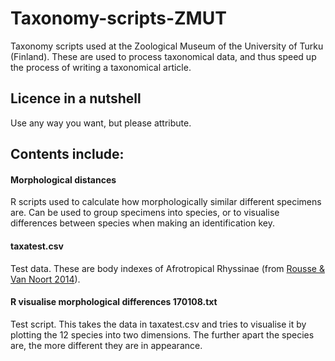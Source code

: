 # Taxonomy-scripts-ZMUT
Taxonomy scripts used at the Zoological Museum of the University of Turku (Finland). These are used to process taxonomical data, and thus speed up the process of writing a taxonomical article.

## Licence in a nutshell
Use any way you want, but please attribute.

## Contents include:

#### Morphological distances
R scripts used to calculate how morphologically similar different specimens are. Can be used to group specimens into species, or to visualise differences between species when making an identification key.

#### taxatest.csv
Test data. These are body indexes of Afrotropical Rhyssinae (from [Rousse & Van Noort 2014](http://forum.europeanjournaloftaxonomy.eu/index.php/ejt/article/view/213)).

#### R visualise morphological differences 170108.txt
Test script. This takes the data in taxatest.csv and tries to visualise it by plotting the 12 species into two dimensions. The further apart the species are, the more different they are in appearance.
